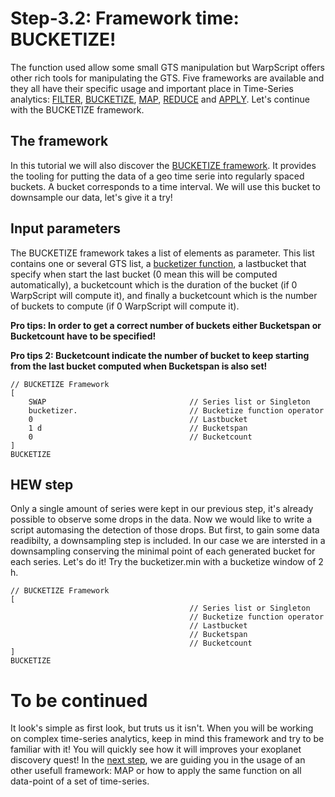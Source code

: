# Step-3.2: Framework time: BUCKETIZE!

The function used allow some small GTS manipulation but WarpScript offers other rich tools for manipulating the GTS. Five frameworks are available and they all have their specific usage and important place in Time-Series analytics: [FILTER](http://10.3.141.1:8082/reference/frameworks/framework-filter/), [BUCKETIZE](http://10.3.141.1:8082/reference/frameworks/framework-bucketize/), [MAP](http://10.3.141.1:8082/reference/frameworks/framework-map/), [REDUCE](http://10.3.141.1:8082/reference/frameworks/framework-reduce/) and [APPLY](http://10.3.141.1:8082/reference/frameworks/framework-apply/). Let's continue with the BUCKETIZE framework.

## The framework

In this tutorial we will also discover the [BUCKETIZE framework](http://10.3.141.1:8082/reference/frameworks/framework-bucketize/). It provides the tooling for putting the data of a geo time serie into regularly spaced buckets. A bucket corresponds to a time interval.
We will use this bucket to downsample our data, let's give it a try!

## Input parameters

The BUCKETIZE framework takes a list of elements as parameter. This list contains one or several GTS list, a [bucketizer function](http://10.3.141.1:8082/reference/reference/#framework-bucketizers), a lastbucket that specify when start the last bucket (0 mean this will be computed automatically), a bucketcount which is the duration of the bucket (if 0 WarpScript will compute it), and finally a bucketcount which is the number of buckets to compute (if 0 WarpScript will compute it).

**Pro tips: In order to get a correct number of buckets either Bucketspan or Bucketcount have to be specified!**

**Pro tips 2: Bucketcount indicate the number of bucket to keep starting from the last bucket computed when Bucketspan is also set!**

```
// BUCKETIZE Framework
[
    SWAP                                // Series list or Singleton
    bucketizer.                         // Bucketize function operator
    0                                   // Lastbucket
    1 d                                 // Bucketspan
    0                                   // Bucketcount
]
BUCKETIZE

```

## HEW step

Only a single amount of series were kept in our previous step, it's already possible to observe some drops in the data. Now we would like to write a script automasing the detection of those drops. But first, to gain some data readibilty, a downsampling step is included. In our case we are intersted in a downsampling conserving the minimal point of each generated bucket for each series.
Let's do it! Try the bucketizer.min with a bucketize window of 2 h.

```
// BUCKETIZE Framework
[
                                        // Series list or Singleton
                                        // Bucketize function operator
                                        // Lastbucket
                                        // Bucketspan
                                        // Bucketcount
]
BUCKETIZE

```

# To be continued

It look's simple as first look, but truts us it isn't. When you will be working on complex time-series analytics, keep in mind this framework and try to be familiar with it! You will quickly see how it will improves your exoplanet discovery quest! In the [next step](/step-3-WarpScript-Frameworks/3.3-Map-framework/README.md), we are guiding you in the usage of an other usefull framework: MAP or how to apply the same function on all data-point of a set of time-series.